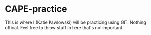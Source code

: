 CAPE-practice
=============

This is where I (Katie Pawlowski) will be practicing using GIT. Nothing offical. Feel free to throw stuff in here that's not important.
